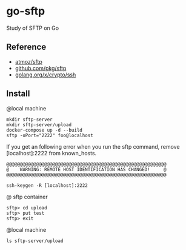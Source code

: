 # go-sftp
Study of SFTP on Go

## Reference
* [atmoz/sftp](https://github.com/atmoz/sftp) 
* [github.com/pkg/sftp](https://pkg.go.dev/github.com/pkg/sftp)
* [golang.org/x/crypto/ssh](https://pkg.go.dev/golang.org/x/crypto/ssh)

## Install
@local machine
```
mkdir sftp-server
mkdir sftp-server/upload
docker-compose up -d --build
sftp -oPort="2222" foo@localhost
```
If you get an following error when you run the sftp command, remove [localhost]:2222 from known_hosts.
```
@@@@@@@@@@@@@@@@@@@@@@@@@@@@@@@@@@@@@@@@@@@@@@@@@@@@@@@@@@@
@    WARNING: REMOTE HOST IDENTIFICATION HAS CHANGED!     @
@@@@@@@@@@@@@@@@@@@@@@@@@@@@@@@@@@@@@@@@@@@@@@@@@@@@@@@@@@@
```
```
ssh-keygen -R [localhost]:2222
```

@ sftp container
```
sftp> cd upload
sftp> put test
sftp> exit
```

@local machine
```
ls sftp-server/upload
```
